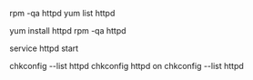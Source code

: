 rpm -qa httpd
yum list httpd

yum install httpd
rpm -qa httpd

service httpd start

chkconfig --list httpd
chkconfig httpd on
chkconfig --list httpd

